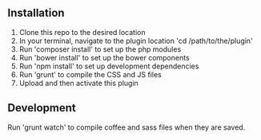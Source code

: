 

## Installation

1. Clone this repo to the desired location
2. In your terminal, navigate to the plugin location 'cd /path/to/the/plugin'
3. Run 'composer install' to set up the php modules
4. Run 'bower install' to set up the bower components
5. Run 'npm install' to set up development dependencies
6. Run 'grunt' to compile the CSS and JS files
7. Upload and then activate this plugin

## Development

Run 'grunt watch' to compile coffee and sass files when they are saved.